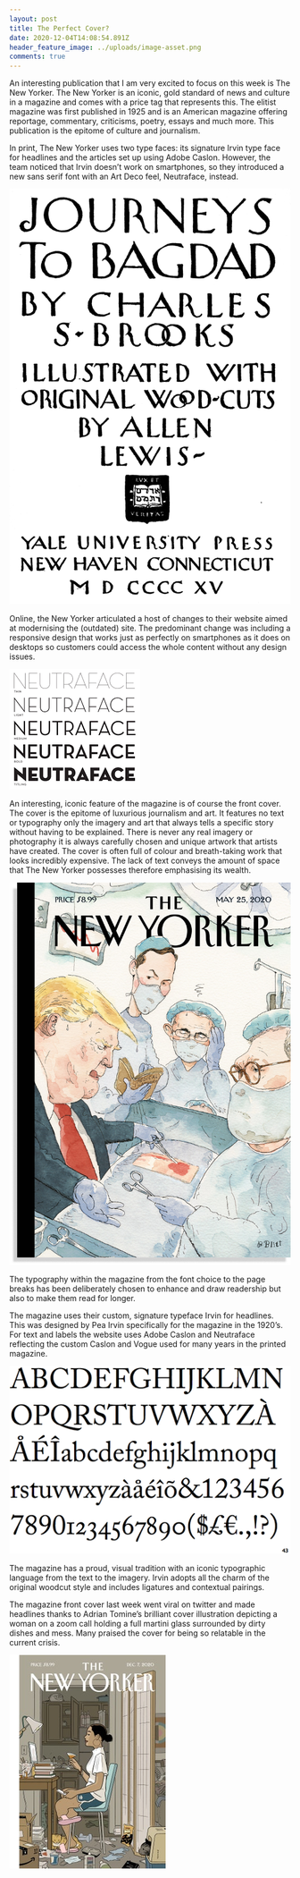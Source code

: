 ```yaml
---
layout: post
title: The Perfect Cover?
date: 2020-12-04T14:08:54.891Z
header_feature_image: ../uploads/image-asset.png
comments: true
---
```

An interesting publication that I am very excited to focus on this week is The New Yorker. The New Yorker is an iconic, gold standard of news and culture in a magazine and comes with a price tag that represents this. The elitist magazine was first published in 1925 and is an American magazine offering reportage, commentary, criticisms, poetry, essays and much more. This publication is the epitome of culture and journalism.

In print, The New Yorker uses two type faces: its signature Irvin type face for headlines and the articles set up using Adobe Caslon. However, the team noticed that Irvin doesn’t work on smartphones, so they introduced a new sans serif font with an Art Deco feel, Neutraface, instead.

![Image by Typograph](../uploads/title_page.png)

Online, the New Yorker articulated a host of changes to their website aimed at modernising the (outdated) site. The predominant change was including a responsive design that works just as perfectly on smartphones as it does on desktops so customers could access the whole content without any design issues.

![Image from commarts](../uploads/neutraface-.png)

An interesting, iconic feature of the magazine is of course the front cover. The cover is the epitome of luxurious journalism and art. It features no text or typography only the imagery and art that always tells a specific story without having to be explained. There is never any real imagery or photography it is always carefully chosen and unique artwork that artists have created. The cover is often full of colour and breath-taking work that looks incredibly expensive. The lack of text conveys the amount of space that The New Yorker possesses therefore emphasising its wealth.

![Image from The New Yorker](../uploads/new-yorker.jpg)

The typography within the magazine from the font choice to the page breaks has been deliberately chosen to enhance and draw readership but also to make them read for longer.

 The magazine uses their custom, signature typeface Irvin for headlines. This was designed by Pea Irvin specifically for the magazine in the 1920’s. For text and labels the website uses Adobe Caslon and Neutraface reflecting the custom Caslon and Vogue used for many years in the printed magazine.

![Image from Identifont](../uploads/adobe-caslon-font-.gif)

The magazine has a proud, visual tradition with an iconic typographic language from the text to the imagery. Irvin adopts all the charm of the original woodcut style and includes ligatures and contextual pairings.

The magazine front cover last week went viral on twitter and made headlines thanks to Adrian Tomine’s brilliant cover illustration depicting a woman on a zoom call holding a full martini glass surrounded by dirty dishes and mess. Many praised the cover for being so relatable in the current crisis.

![Image from The New Yorker](../uploads/new-yorker-cover-.jpg)